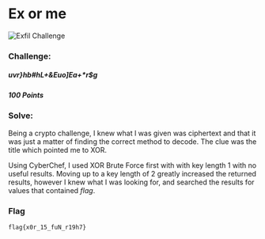 # Ex or me

![Exfil Challenge](Exfil.PNG)

### Challenge:
##### uvr}hb#hL+&Euo]Ea+*r$g
##### 100 Points


### Solve:

Being a crypto challenge, I knew what I was given was ciphertext and that it was just a matter of finding the correct method to decode. The clue was the title which pointed me to XOR.

Using CyberChef, I used XOR Brute Force first with with key length 1 with no useful results. Moving up to a key length of 2 greatly increased the returned results, however I knew what I was looking for, and searched the results for values that contained *flag*.


### Flag
```
flag{x0r_15_fuN_r19h7}
```
